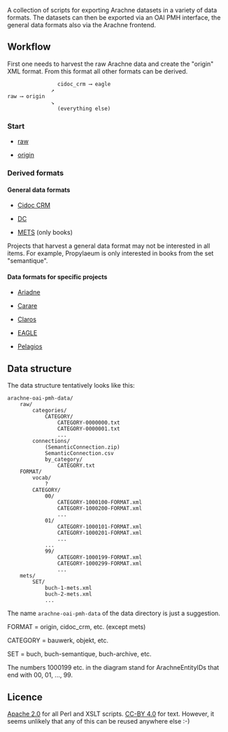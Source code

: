 A collection of scripts for exporting Arachne datasets in a variety of data formats. The datasets can then be exported via an OAI PMH interface, the general data formats also via the Arachne frontend. 

## Workflow

First one needs to harvest the raw Arachne data and create the "origin" XML format. From this format all other formats can be derived. 

```
                cidoc_crm ⟶ eagle
              ↗︎
raw ⟶ origin
              ↘︎
                (everything else)
```

### Start

* [raw](raw/raw.md)

* [origin](origin/origin.md)

### Derived formats

#### General data formats

* [Cidoc CRM](cidoc_crm/README_cidoc_crm.md)

* [DC](dc/README_dc.md)

* [METS](mets/README_mets.md) (only books)

Projects that harvest a general data format may not be interested in all items. For example, Propylaeum is only interested in books from the set "semantique". 

#### Data formats for specific projects

* [Ariadne](ariadne/README_ariadne.md)

* [Carare](carare/README_carare.md)

* [Claros](claros/README_claros.md)

* [EAGLE](eagle/README_eagle.md)

* [Pelagios](pelagios/README_pelagios.md)

## Data structure

The data structure tentatively looks like this:

```
arachne-oai-pmh-data/
	raw/
		categories/
			CATEGORY/
				CATEGORY-0000000.txt
				CATEGORY-0000001.txt
				...
		connections/
			(SemanticConnection.zip)
			SemanticConnection.csv
			by_category/
				CATEGORY.txt
	FORMAT/
		vocab/
			?
		CATEGORY/
			00/
				CATEGORY-1000100-FORMAT.xml
				CATEGORY-1000200-FORMAT.xml
				...
			01/
				CATEGORY-1000101-FORMAT.xml
				CATEGORY-1000201-FORMAT.xml
				...
			...
			99/
				CATEGORY-1000199-FORMAT.xml
				CATEGORY-1000299-FORMAT.xml
				...
	mets/
		SET/
			buch-1-mets.xml
			buch-2-mets.xml
			...
```

The name `arachne-oai-pmh-data` of the data directory is just a suggestion.

FORMAT = origin, cidoc_crm, etc. (except mets)

CATEGORY = bauwerk, objekt, etc.

SET = buch, buch-semantique, buch-archive, etc.

The numbers 1000199 etc. in the diagram stand for ArachneEntityIDs that end with 00, 01, ..., 99.


## Licence

[Apache 2.0](http://www.apache.org/licenses/LICENSE-2.0) for all Perl and XSLT scripts. [CC-BY 4.0](http://creativecommons.org/licenses/by/4.0/) for text. However, it seems unlikely that any of this can be reused anywhere else  :-)
